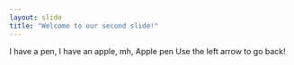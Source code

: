 ```yaml
---
layout: slide
title: "Welcome to our second slide!"
---
```

I have a pen, I have an apple, mh, Apple pen
Use the left arrow to go back!
